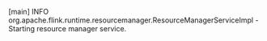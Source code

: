[main] INFO org.apache.flink.runtime.resourcemanager.ResourceManagerServiceImpl - Starting resource manager service.
